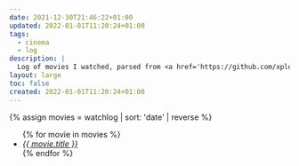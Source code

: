 ```yaml
---
date: 2021-12-30T21:46:22+01:00
updated: 2022-01-01T11:20:24+01:00
tags:
  - cinema
  - log
description: |
  Log of movies I watched, parsed from <a href='https://github.com/xplosionmind/data/blob/main/watchlog.csv' title='watchlog.csv in xplosionmind/data on GitHub'>this source file</a>. Temporary solution until <a href='/moviewyrm' target='_blank' title='Moviewyrm - tommi.space'>Moviewyrm</a> becomes true.
layout: large
toc: false
created: 2022-01-01T11:20:24+01:00
---
```

{% assign movies = watchlog | sort: 'date' | reverse %}
<ul class='three'>{% for movie in movies %}<li><cite><a href='https://imdb.com/title/{{ movie.imdb }}' title='“{{ movie.title }}„ on IMDb'>{{ movie.title }}</a></cite></li>{% endfor %}</ul>
